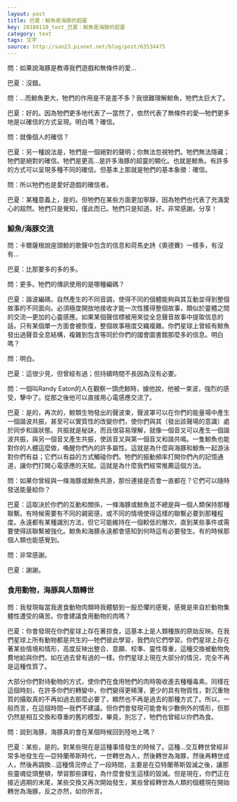 ```yaml
---
layout: post
title: 巴夏：鯨魚是海豚的超靈
key: 20180110_text_巴夏：鯨魚是海豚的超靈
category: text
tags: 文字
source: http://san23.pixnet.net/blog/post/63534475
---
```



問：如果說海豚是教導我們遊戲和無條件的愛…

巴夏：沒錯。

問：…而鯨魚更大，牠們的作用是不是差不多？我很難理解鯨魚，牠們太巨大了。

巴夏：好的。因為牠們更多地代表了—當然了，依然代表了無條件的愛—牠們更多地是以確信的方式呈現。明白嗎？確信。

問：就像個人的確信？

巴夏：另一種說法是，牠們是一個絕對的聲明；你無法忽視牠們。牠們無法隱藏；牠們是絕對的確信。牠們是更高…是許多海豚的超靈的顯化。也就是鯨魚。有許多的方式可以呈現多種不同的確信。但基本上那就是牠們的基本象徵：確信。

問：所以牠們也是愛好遊戲的確信者。

巴夏：某種意義上，是的。但牠們在某些方面更加寧靜，因為牠們也代表了充滿愛心的超然。牠們只是覺知，僅此而已。牠們只是知道。好。非常感謝。分享！

### 鯨魚/海豚交流

問：卡爾薩根說座頭鯨的歌聲中包含的信息和荷馬史詩《奧德賽》一樣多，有沒有…

巴夏：比那要多的多的多。

問：更多。牠們的傳訊使用的是哪種編碼？

巴夏：諧波編碼，自然產生的不同音調，使得不同的個體能夠與其互動並得到整個故事的不同面向。必須極度開放地接收才能一次性獲得整個故事，類似於靈體之間的交流—更加的心靈感應。如果某個聲信標被用來從全息聲音故事中提取信息的話，只有某個單一方面會被恢復，整個故事極度交織複雜。你們星球上曾經有鯨魚發出過聲音全息結構，複雜到包含等同於你們的國會圖書館那麼多的信息。明白嗎？

問：明白。

巴夏：這很少見，但曾經有過；但持續時間不長因為沒有必要。

問：一個叫Randy Eaton的人在觀察一頭虎鯨時，據他說，他被一束波，強烈的感受，擊中了。從那之後他可以直接用心電感應交流了。

巴夏：是的，再次的，鯨類生物發出的聲波束，聲波罩可以在你們的能量場中產生一個諧波共振，甚至可以實質性的改變你們，使你們與其（發出該聲場的意識）處於同步和諧狀態。共振就是秘訣，而且很容易理解，就像一個音叉可以產生一個諧波共振，與另一個音叉產生共振，使該音叉與第一個音叉和諧共鳴。一隻鯨魚也能對你的人體這麼做，喚醒你們內的許多屬性。這就是為什麼與海豚和鯨魚一起游泳對你們有益；它們以有益的方式觸碰你們。牠們的振動頻率打開你們內的記憶通道，讓你們打開心電感應的天賦。這就是為什麼我們經常推薦這個方法。

問：如果你曾經與一條海豚或鯨魚共游，那份連接是否會一直都在？它們可以隨時發送能量給你？

巴夏：這取決於你們的互動和關係，一條海豚或鯨魚並不總是與一個人類保持那種聯繫。有時候需要有不同的親密感，或不同的情境使得這樣的聯繫必要到那種程度。永遠都有某種識別方法，但它可能維持在一個較低的層次，直到某些事件或需要使得該聯繫被強化。鯨魚和海豚永遠都會感知到何時這有必要發生。有的時候那個人類也能感覺到。

問：非常感謝。

巴夏：謝謝。

### 食用動物，海豚與人類轉世

問：我發現每當我進食動物肉類時我體驗到一股恐懼的感覺，感覺是來自於動物集體性遭受的痛苦。你會建議食用動物的肉嗎？

巴夏：你會發現在你們星球上存在著掠食，這基本上是人類種族的原始反映。在我們星球上所有動物都是共生的—牠們彼此學習，我們向它們學習。你們星球上存在著某些情境和情形，高度反映出整合、意願、校準、靈性尊重，這種交換被動物免費地給與你們，如在過去曾有過的一樣。你們星球上現在大部分的情況，完全不再是這種性質了。

大部分你們對待動物的方式，使你們在食用牠們的肉時吸收進去種種毒素。同樣在這個時刻，在許多你們的轉變中，你們變得更稀薄，更少的具有物質性，對沉重物質的攝取真的不再如過去那麼必要了，顯然也不再是過去的那種方式了。所以，一般而言，在這個時間—我們不建議。但你們會發現可能會有少數例外的情形，但那仍然是相互交換和尊重的舊的模型，畢竟，別忘了，牠們也曾經以你們為食。

問：說到海豚，海豚真的會在某個時候回到陸地上嗎？

巴夏：某些，是的。對某些現在是這種事情發生的時候了。這種…交互轉世曾經非常多地發生在—亞特蘭蒂斯時代，一世轉世為人，然後轉世為海豚，然後再轉世成人，然後再調換…這種情況停止了一段時間，主要是在亞特蘭蒂斯毀滅之後，讓那些靈魂從頭整頓，學習那些課程，為什麼會發生這樣的毀滅。但是現在，你們正在接近週期的末尾，某些交換又再次開始發生，某些曾經轉世為人類的個體現在開始轉世為海豚，反之亦然，如你所言。
